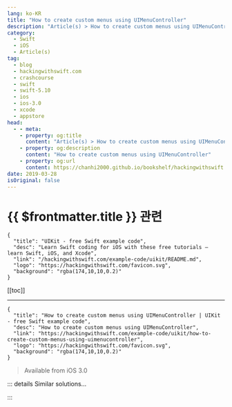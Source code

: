 ```yaml
---
lang: ko-KR
title: "How to create custom menus using UIMenuController"
description: "Article(s) > How to create custom menus using UIMenuController"
category:
  - Swift
  - iOS
  - Article(s)
tag: 
  - blog
  - hackingwithswift.com
  - crashcourse
  - swift
  - swift-5.10
  - ios
  - ios-3.0
  - xcode
  - appstore
head:
  - - meta:
    - property: og:title
      content: "Article(s) > How to create custom menus using UIMenuController"
    - property: og:description
      content: "How to create custom menus using UIMenuController"
    - property: og:url
      content: https://chanhi2000.github.io/bookshelf/hackingwithswift.com/example-code/uikit/how-to-create-custom-menus-using-uimenucontroller.html
date: 2019-03-28
isOriginal: false
---
```


# {{ $frontmatter.title }} 관련

```component VPCard
{
  "title": "UIKit - free Swift example code",
  "desc": "Learn Swift coding for iOS with these free tutorials – learn Swift, iOS, and Xcode",
  "link": "/hackingwithswift.com/example-code/uikit/README.md",
  "logo": "https://hackingwithswift.com/favicon.svg",
  "background": "rgba(174,10,10,0.2)"
}
```

[[toc]]

---

```component VPCard
{
  "title": "How to create custom menus using UIMenuController | UIKit - free Swift example code",
  "desc": "How to create custom menus using UIMenuController",
  "link": "https://hackingwithswift.com/example-code/uikit/how-to-create-custom-menus-using-uimenucontroller",
  "logo": "https://hackingwithswift.com/favicon.svg",
  "background": "rgba(174,10,10,0.2)"
}
```

> Available from iOS 3.0

<!-- TODO: 작성 -->

<!--
iOS has a built-in menu system that, while *useful*, doesn't actually get much *use* – because users don't expect to see it, developers don't use it, thus making it even less likely that users expect to see it.

Anyway, if you want to attach multiple actions to elements in your UI – pieces of text in a text view or web view, table view rows, and so on – you might find iOS menus are for you, so you need to turn to `UIMenuController`. This has extremely simple API: you just create a `UIMenuItem` object for every action you want, then register them all and wait for the user to do something.

Below is a complete example for a view controller that has a web view inside it – you'll need to create that in your storyboard. The code sets up a new menu item named "Grok" that runs the `runGrok()` method when tapped. I've made it do something real: when the user selects some text, they tap Grok to have that printed out to the Xcode console.

Here's the code:

```swift
class ViewController: UIViewController, UITextViewDelegate {
    @IBOutlet var webView: UIWebView!

    override func viewDidLoad() {
        super.viewDidLoad()

        webView.loadHTMLString("<p>Hello, world!</p>", baseURL: nil)
        enableCustomMenu()
    }

    func enableCustomMenu() {
        let lookup = UIMenuItem(title: "Grok", action: #selector(runGrok))
        UIMenuController.shared.menuItems = [lookup]
    }

    func disableCustomMenu() {
        UIMenuController.shared.menuItems = nil
    }

    @objc func runGrok() {
        let text = webView.stringByEvaluatingJavaScript(from: "window.getSelection().toString();")
        print(text)
    }
}
```

-->

::: details Similar solutions…

<!--
/example-code/uikit/how-to-create-popover-menus-using-uipopoverpresentationcontroller">How to create popover menus using UIPopoverPresentationController 
/quick-start/swiftui/how-to-create-multi-column-lists-using-table">How to create multi-column lists using Table 
/quick-start/swiftui/swiftui-tips-and-tricks">SwiftUI tips and tricks 
/quick-start/concurrency/how-to-use-mainactor-to-run-code-on-the-main-queue">How to use @MainActor to run code on the main queue 
/quick-start/swiftui/all-swiftui-property-wrappers-explained-and-compared">All SwiftUI property wrappers explained and compared</a>
-->

:::

